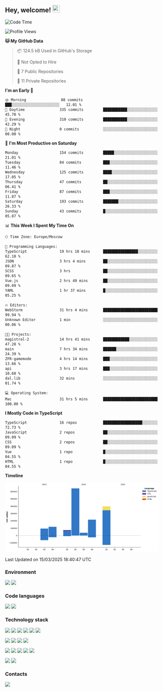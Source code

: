 ## Hey, welcome!   <img src="https://github.com/blackcater/blackcater/raw/main/images/Hi.gif" height="24" width="24"/></h1>

<!--START_SECTION:waka-->
![Code Time](http://img.shields.io/badge/Code%20Time-456%20hrs%2027%20mins-blue)

![Profile Views](http://img.shields.io/badge/Profile%20Views-0-blue)

**🐱 My GitHub Data** 

> 📦 124.5 kB Used in GitHub's Storage 
 > 
> 🚫 Not Opted to Hire
 > 
> 📜 7 Public Repositories 
 > 
> 🔑 11 Private Repositories 
 > 
**I'm an Early 🐤** 

```text
🌞 Morning                88 commits          ███░░░░░░░░░░░░░░░░░░░░░░   12.01 % 
🌆 Daytime                335 commits         ███████████░░░░░░░░░░░░░░   45.70 % 
🌃 Evening                310 commits         ███████████░░░░░░░░░░░░░░   42.29 % 
🌙 Night                  0 commits           ░░░░░░░░░░░░░░░░░░░░░░░░░   00.00 % 
```
📅 **I'm Most Productive on Saturday** 

```text
Monday                   154 commits         █████░░░░░░░░░░░░░░░░░░░░   21.01 % 
Tuesday                  84 commits          ███░░░░░░░░░░░░░░░░░░░░░░   11.46 % 
Wednesday                125 commits         ████░░░░░░░░░░░░░░░░░░░░░   17.05 % 
Thursday                 47 commits          ██░░░░░░░░░░░░░░░░░░░░░░░   06.41 % 
Friday                   87 commits          ███░░░░░░░░░░░░░░░░░░░░░░   11.87 % 
Saturday                 193 commits         ███████░░░░░░░░░░░░░░░░░░   26.33 % 
Sunday                   43 commits          █░░░░░░░░░░░░░░░░░░░░░░░░   05.87 % 
```


📊 **This Week I Spent My Time On** 

```text
🕑︎ Time Zone: Europe/Moscow

💬 Programming Languages: 
TypeScript               19 hrs 18 mins      ████████████████░░░░░░░░░   62.10 % 
JSON                     3 hrs 4 mins        ██░░░░░░░░░░░░░░░░░░░░░░░   09.87 % 
SCSS                     3 hrs               ██░░░░░░░░░░░░░░░░░░░░░░░   09.65 % 
Vue.js                   2 hrs 49 mins       ██░░░░░░░░░░░░░░░░░░░░░░░   09.09 % 
YAML                     1 hr 37 mins        █░░░░░░░░░░░░░░░░░░░░░░░░   05.25 % 

🔥 Editors: 
WebStorm                 31 hrs 4 mins       █████████████████████████   99.94 % 
Unknown Editor           1 min               ░░░░░░░░░░░░░░░░░░░░░░░░░   00.06 % 

🐱‍💻 Projects: 
magistral-2              14 hrs 41 mins      ████████████░░░░░░░░░░░░░   47.28 % 
main                     7 hrs 34 mins       ██████░░░░░░░░░░░░░░░░░░░   24.39 % 
ZFR-gamemode             4 hrs 14 mins       ███░░░░░░░░░░░░░░░░░░░░░░   13.66 % 
api                      3 hrs 17 mins       ███░░░░░░░░░░░░░░░░░░░░░░   10.60 % 
dal.lib                  32 mins             ░░░░░░░░░░░░░░░░░░░░░░░░░   01.74 % 

💻 Operating System: 
Mac                      31 hrs 5 mins       █████████████████████████   100.00 % 
```

**I Mostly Code in TypeScript** 

```text
TypeScript               16 repos            ██████████████████░░░░░░░   72.73 % 
JavaScript               2 repos             ██░░░░░░░░░░░░░░░░░░░░░░░   09.09 % 
CSS                      2 repos             ██░░░░░░░░░░░░░░░░░░░░░░░   09.09 % 
Vue                      1 repo              █░░░░░░░░░░░░░░░░░░░░░░░░   04.55 % 
HTML                     1 repo              █░░░░░░░░░░░░░░░░░░░░░░░░   04.55 % 
```



**Timeline**

![Lines of Code chart](https://raw.githubusercontent.com/IntarialN/IntarialN/main/assets/bar_graph.png)


 Last Updated on 15/03/2025 18:40:47 UTC
<!--END_SECTION:waka-->

### Environment

![](https://img.shields.io/badge/IDE_WebStorm-informational?style=flat&logo=WebStorm&logoColor=white&color=0E1117)
![](https://img.shields.io/badge/OS_macOS-informational?style=flat&logo=macos&logoColor=white&color=0E1117)

### Code languages

![](https://img.shields.io/badge/TypeScript-informational?style=flat&logo=TypeScript&logoColor=white&color=0E1117)
![](https://img.shields.io/badge/JavaScript-informational?style=flat&logo=JavaScript&logoColor=white&color=0E1117)

### Technology stack

![](https://img.shields.io/badge/React-informational?style=flat&logo=React&logoColor=white&color=0E1117)
![](https://img.shields.io/badge/React_Native-informational?style=flat&logo=React&logoColor=white&color=0E1117)
![](https://img.shields.io/badge/Electron-informational?style=flat&logo=Electron&logoColor=white&color=0E1117)
![](https://img.shields.io/badge/Vite-informational?style=flat&logo=Vite&logoColor=white&color=0E1117)
![](https://img.shields.io/badge/Mobx-informational?style=flat&logo=MobX&logoColor=white&color=0E1117)
![](https://img.shields.io/badge/Redux-informational?style=flat&logo=Redux&logoColor=white&color=0E1117)

![](https://img.shields.io/badge/Node.js-informational?style=flat&logo=Node.js&logoColor=white&color=0E1117)
![](https://img.shields.io/badge/Nest.js-informational?style=flat&logo=Node.js&logoColor=white&color=0E1117)
![](https://img.shields.io/badge/TypeORM-informational?style=flat&logo=Node.js&logoColor=white&color=0E1117)
![](https://img.shields.io/badge/Express-informational?style=flat&logo=Express&logoColor=white&color=0E1117)

![](https://img.shields.io/badge/PostgreSQL-informational?style=flat&logo=PostgreSQL&logoColor=white&color=0E1117)
![](https://img.shields.io/badge/MongoDB-informational?style=flat&logo=MongoDB&logoColor=white&color=0E1117)
![](https://img.shields.io/badge/MySQL-informational?style=flat&logo=MySQL&logoColor=white&color=0E1117)
![](https://img.shields.io/badge/Redis-informational?style=flat&logo=Redis&logoColor=white&color=0E1117)
![](https://img.shields.io/badge/Docker-informational?style=flat&logo=docker&logoColor=white&color=0E1117)

![](https://img.shields.io/badge/GitHub-informational?style=flat&logo=github&logoColor=white&color=0E1117)
![](https://img.shields.io/badge/GitLab-informational?style=flat&logo=gitlab&logoColor=white&color=0E1117)

### Contacts

[![](https://img.shields.io/badge/Intarial-informational?style=flat&logo=Telegram&logoColor=white&color=0E1117)](https://t.me/intarial)
